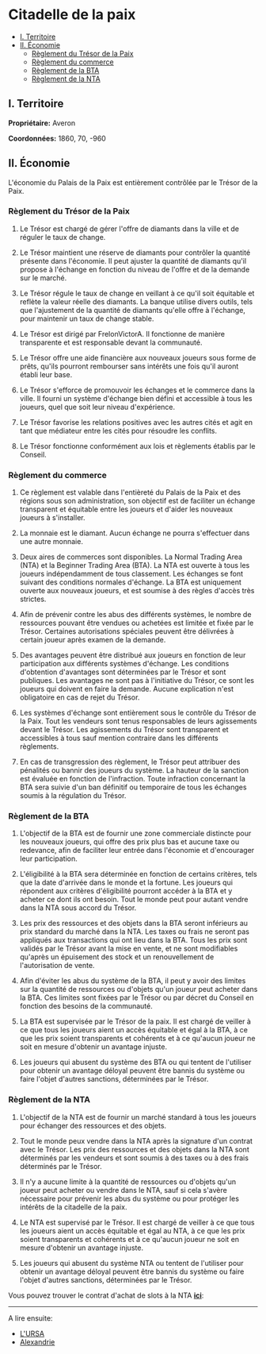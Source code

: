 # Citadelle de la paix

- [I. Territoire](#i-territoire)
- [II. Économie](#ii-économie)
  - [Règlement du Trésor de la Paix](#règlement-du-trésor-de-la-paix)
  - [Règlement du commerce](#règlement-du-commerce)
  - [Règlement de la BTA](#règlement-de-la-bta)
  - [Règlement de la NTA](#règlement-de-la-nta)

## I. Territoire

**Propriétaire:** Averon

**Coordonnées:** 1860, 70, -960

## II. Économie

L'économie du Palais de la Paix est entièrement contrôlée par le Trésor de la Paix.

### Règlement du Trésor de la Paix

1. Le Trésor est chargé de gérer l'offre de diamants dans la ville et de réguler le taux de change.

2. Le Trésor maintient une réserve de diamants pour contrôler la quantité présente dans l'économie. Il peut ajuster la quantité de diamants qu'il propose à l'échange en fonction du niveau de l'offre et de la demande sur le marché.

3. Le Trésor régule le taux de change en veillant à ce qu'il soit équitable et reflète la valeur réelle des diamants. La banque utilise divers outils, tels que l'ajustement de la quantité de diamants qu'elle offre à l'échange, pour maintenir un taux de change stable.

4. Le Trésor est dirigé par FrelonVictorA. Il fonctionne de manière transparente et est responsable devant la communauté.

5. Le Trésor offre une aide financière aux nouveaux joueurs sous forme de prêts, qu'ils pourront rembourser sans intérêts une fois qu'il auront établi leur base.

6. Le Trésor s'efforce de promouvoir les échanges et le commerce dans la ville. Il fourni un système d'échange bien défini et accessible à tous les joueurs, quel que soit leur niveau d'expérience.

7. Le Trésor favorise les relations positives avec les autres cités et agit en tant que médiateur entre les cités pour résoudre les conflits.

8. Le Trésor fonctionne conformément aux lois et règlements établis par le Conseil.

### Règlement du commerce

1. Ce règlement est valable dans l'entièreté du Palais de la Paix et des régions sous son administration, son objectif est de faciliter un échange transparent et équitable entre les joueurs et d'aider les nouveaux joueurs à s'installer.

2. La monnaie est le diamant. Aucun échange ne pourra s'effectuer dans une autre monnaie.

3. Deux aires de commerces sont disponibles. La Normal Trading Area (NTA) et la Beginner Trading Area (BTA). La NTA est ouverte à tous les joueurs indépendamment de tous classement. Les échanges se font suivant des conditions normales d'échange. La BTA est uniquement ouverte aux nouveaux joueurs, et est soumise à des règles d'accès très strictes.

4. Afin de prévenir contre les abus des différents systèmes, le nombre de ressources pouvant être vendues ou achetées est limitée et fixée par le Trésor. Certaines autorisations spéciales peuvent être délivrées à certain joueur après examen de la demande.

5. Des avantages peuvent être distribué aux joueurs en fonction de leur participation aux différents systèmes d'échange. Les conditions d'obtention d'avantages sont déterminées par le Trésor et sont publiques. Les avantages ne sont pas à l'initiative du Trésor, ce sont les joueurs qui doivent en faire la demande. Aucune explication n'est obligatoire en cas de rejet du Trésor.

6. Les systèmes d'échange sont entièrement sous le contrôle du Trésor de la Paix. Tout les vendeurs sont tenus responsables de leurs agissements devant le Trésor. Les agissements du Trésor sont transparent et accessibles à tous sauf mention contraire dans les différents règlements.

7. En cas de transgression des règlement, le Trésor peut attribuer des pénalités ou bannir des joueurs du système. La hauteur de la sanction est évaluée en fonction de l'infraction. Toute infraction concernant la BTA sera suivie d'un ban définitif ou temporaire de tous les échanges soumis à la régulation du Trésor.

### Règlement de la BTA

1. L'objectif de la BTA est de fournir une zone commerciale distincte pour les nouveaux joueurs, qui offre des prix plus bas et aucune taxe ou redevance, afin de faciliter leur entrée dans l'économie et d'encourager leur participation.

2. L'éligibilité à la BTA sera déterminée en fonction de certains critères, tels que la date d'arrivée dans le monde et la fortune. Les joueurs qui répondent aux critères d'éligibilité pourront accéder à la BTA et y acheter ce dont ils ont besoin. Tout le monde peut pour autant vendre dans la NTA sous accord du Trésor.

3. Les prix des ressources et des objets dans la BTA seront inférieurs au prix standard du marché dans la NTA. Les taxes ou frais ne seront pas appliqués aux transactions qui ont lieu dans la BTA. Tous les prix sont validés par le Trésor avant la mise en vente, et ne sont modifiables qu'après un épuisement des stock et un renouvellement de l'autorisation de vente.

4. Afin d'éviter les abus du système de la BTA, il peut y avoir des limites sur la quantité de ressources ou d'objets qu'un joueur peut acheter dans la BTA. Ces limites sont fixées par le Trésor ou par décret du Conseil en fonction des besoins de la communauté.

5. La BTA est supervisée par le Trésor de la paix. Il est chargé de veiller à ce que tous les joueurs aient un accès équitable et égal à la BTA, à ce que les prix soient transparents et cohérents et à ce qu'aucun joueur ne soit en mesure d'obtenir un avantage injuste.

6. Les joueurs qui abusent du système des BTA ou qui tentent de l'utiliser pour obtenir un avantage déloyal peuvent être bannis du système ou faire l'objet d'autres sanctions, déterminées par le Trésor.

### Règlement de la NTA

1. L'objectif de la NTA est de fournir un marché standard à tous les joueurs pour échanger des ressources et des objets.

2. Tout le monde peux vendre dans la NTA après la signature d'un contrat avec le Trésor. Les prix des ressources et des objets dans la NTA sont déterminés par les vendeurs et sont soumis à des taxes ou à des frais déterminés par le Trésor.

3. Il n'y a aucune limite à la quantité de ressources ou d'objets qu'un joueur peut acheter ou vendre dans le NTA, sauf si cela s'avère nécessaire pour prévenir les abus du système ou pour protéger les intérêts de la citadelle de la paix.

4. Le NTA est supervisé par le Trésor. Il est chargé de veiller à ce que tous les joueurs aient un accès équitable et égal au NTA, à ce que les prix soient transparents et cohérents et à ce qu'aucun joueur ne soit en mesure d'obtenir un avantage injuste.

5. Les joueurs qui abusent du système NTA ou tentent de l'utiliser pour obtenir un avantage déloyal peuvent être bannis du système ou faire l'objet d'autres sanctions, déterminées par le Trésor.

Vous pouvez trouver le contrat d'achat de slots à la NTA **[ici](../../Marches/contractNTA.md)**:

---

A lire ensuite:

- [L'URSA](../ursa.md)
- [Alexandrie](../alexandrie.md)
